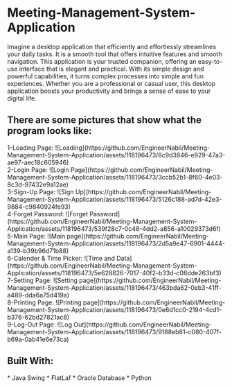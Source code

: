 # Meeting-Management-System-Application

Imagine a desktop application that efficiently and effortlessly streamlines your daily tasks. It is a smooth tool that offers intuitive features and smooth navigation. This application is your trusted companion, offering an easy-to-use interface that is elegant and practical. With its simple design and powerful capabilities, it turns complex processes into simple and fun experiences. Whether you are a professional or casual user, this desktop application boosts your productivity and brings a sense of ease to your digital life.

<h2>
There are some pictures that show what the program looks like:
</h2>
1-Loading Page:            ![Loading](https://github.com/EngineerNabil/Meeting-Management-System-Application/assets/118196473/6c9d3846-e929-47a3-ae97-aec18c605946)<br>
2-Login Page:              ![Login Page](https://github.com/EngineerNabil/Meeting-Management-System-Application/assets/118196473/3ccb52b1-8f60-4e03-8c3d-97432e9a12ae)<br>
3-Sign-Up Page:            ![Sign Up](https://github.com/EngineerNabil/Meeting-Management-System-Application/assets/118196473/5126c188-ad7d-42e3-9884-c9840924fe93)<br>
4-Forget Password:         ![Forget Password](https://github.com/EngineerNabil/Meeting-Management-System-Application/assets/118196473/539f28c7-0c48-4dd2-a856-a10029373d6f)<br>
5-Main Page:               ![Main page](https://github.com/EngineerNabil/Meeting-Management-System-Application/assets/118196473/2d5a9e47-6901-4444-a139-b39b96d71b88)<br>
6-Calender & Time Picker:  ![Time and Data](https://github.com/EngineerNabil/Meeting-Management-System-Application/assets/118196473/5e628826-7017-40f2-b33d-c06dde263bf3)<br>
7-Setting Page:            ![Setting page](https://github.com/EngineerNabil/Meeting-Management-System-Application/assets/118196473/463bda62-0eb3-41ff-a489-dda6a75d419a)<br>
8-Printing Page:           ![Printing page](https://github.com/EngineerNabil/Meeting-Management-System-Application/assets/118196473/0e6d1cc0-2194-4cd1-b376-62bd27821ac8)<br>
9-Log-Out Page:            ![Log Out](https://github.com/EngineerNabil/Meeting-Management-System-Application/assets/118196473/9188eb81-c080-407f-b69a-0ab41e6e73ca)<br>

<h2>
Built With:
</h2>
* Java Swing
* FlatLaf
* Oracle Database
* Python
